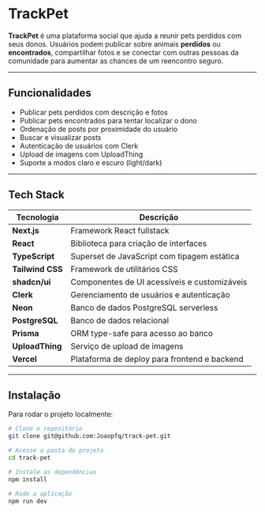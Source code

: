 # TrackPet

**TrackPet** é uma plataforma social que ajuda a reunir pets perdidos com seus donos. Usuários podem publicar sobre animais **perdidos** ou **encontrados**, compartilhar fotos e se conectar com outras pessoas da comunidade para aumentar as chances de um reencontro seguro.

---

## Funcionalidades

- Publicar pets perdidos com descrição e fotos
- Publicar pets encontrados para tentar localizar o dono
- Ordenação de posts por proximidade do usuário
- Buscar e visualizar posts
- Autenticação de usuários com Clerk
- Upload de imagens com UploadThing
- Suporte a modos claro e escuro (light/dark)

---

## Tech Stack

| Tecnologia        | Descrição                                        |
|-------------------|--------------------------------------------------|
| **Next.js**       | Framework React fullstack                        |
| **React**         | Biblioteca para criação de interfaces            |
| **TypeScript**    | Superset de JavaScript com tipagem estática      |
| **Tailwind CSS**  | Framework de utilitários CSS                     |
| **shadcn/ui**     | Componentes de UI acessíveis e customizáveis     |
| **Clerk**         | Gerenciamento de usuários e autenticação         |
| **Neon**          | Banco de dados PostgreSQL serverless             |
| **PostgreSQL**    | Banco de dados relacional                        |
| **Prisma**        | ORM type-safe para acesso ao banco               |
| **UploadThing**   | Serviço de upload de imagens                     |
| **Vercel**        | Plataforma de deploy para frontend e backend     |

---

## Instalação

Para rodar o projeto localmente:

```bash
# Clone o repositório
git clone git@github.com:Joaopfq/track-pet.git

# Acesse a pasta do projeto
cd track-pet

# Instale as dependências
npm install

# Rode a aplicação
npm run dev
